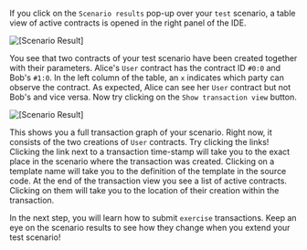 If you click on the `Scenario results` pop-up over your `test` scenario, a table view of active
contracts is opened in the right panel of the IDE.

![[Scenario Result]](/drsk/courses/testing-daml-models/testing-with-scenarios/assets/scenario-result1.png)

You see that two contracts of your test scenario have been created together with their parameters.
Alice's `User` contract has the contract ID `#0:0` and Bob's `#1:0`. In the left column of the
table, an `x` indicates which party can observe the contract. As expected, Alice can see her `User`
contract but not Bob's and vice versa. Now try clicking on the `Show transaction view` button.

![[Scenario Result]](/drsk/courses/testing-daml-models/testing-with-scenarios/assets/scenario-result2.png)

This shows you a full transaction graph of your scenario. Right now, it consists of the two
creations of `User` contracts. Try clicking the links! Clicking the link next to a transaction
time-stamp will take you to the exact place in the scenario where the transaction was created.
Clicking on a template name will take you to the definition of the template in the source code. At
the end of the transaction view you see a list of active contracts. Clicking on them will take you
to the location of their creation within the transaction.

In the next step, you will learn how to submit `exercise` transactions.  Keep an eye on the scenario
results to see how they change when you extend your test scenario!
